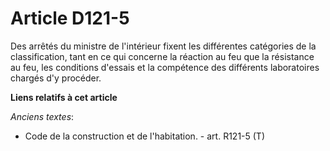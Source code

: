 # Article D121-5

Des arrêtés du ministre de l'intérieur fixent les différentes catégories de la classification, tant en ce qui concerne la
réaction au feu que la résistance au feu, les conditions d'essais et la compétence des différents laboratoires chargés d'y
procéder.

**Liens relatifs à cet article**

_Anciens textes_:

  - Code de la construction et de l'habitation. - art. R121-5 (T)
